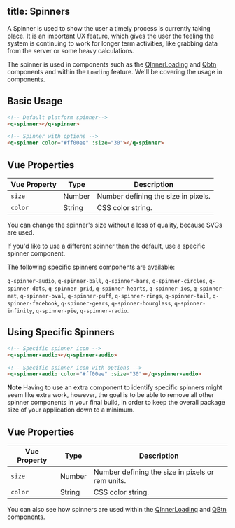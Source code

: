 title: Spinners
---
A Spinner is used to show the user a timely process is currently taking place. It is an important UX feature, which gives the user the feeling the system is continuing to work for longer term activities, like grabbing data from the server or some heavy calculations.   

The spinner is used in components such as the [QInnerLoading](inner-loading.html) and [Qbtn](buttons.html) components and within the `Loading` feature. We'll be covering the usage in components. 

<input type="hidden" data-fullpage-demo="web-components/spinner">

## Basic Usage
``` html
<!-- Default platform spinner-->
<q-spinner></q-spinner>

<!-- Spinner with options -->
<q-spinner color="#ff00ee" :size="30"></q-spinner>

```

## Vue Properties
| Vue Property | Type | Description |
| --- | --- | --- |
| `size` | Number | Number defining the size in pixels. |
| `color` | String | CSS color string. |

You can change the spinner's size without a loss of quality, because SVGs are used.

If you'd like to use a different spinner than the default, use a specific spinner component. 

The following specific spinners components are available:

 `q-spinner-audio`, `q-spinner-ball`, `q-spinner-bars`, `q-spinner-circles`, `q-spinner-dots`, `q-spinner-grid`, `q-spinner-hearts`, `q-spinner-ios`, `q-spinner-mat`, `q-spinner-oval`, `q-spinner-puff`, `q-spinner-rings`, `q-spinner-tail`, `q-spinner-facebook`, `q-spinner-gears`, `q-spinner-hourglass`, `q-spinner-infinity`, `q-spinner-pie`, `q-spinner-radio`.


## Using Specific Spinners

```html
<!-- Specific spinner icon -->
<q-spinner-audio></q-spinner-audio>

<!-- Specific spinner icon with options -->
<q-spinner-audio color="#ff00ee" :size="30"></q-spinner-audio>

```

**Note**
Having to use an extra component to identify specific spinners might seem like extra work, however, the goal is to be able to remove all other spinner components in your final build, in order to keep the overall package size of your application down to a minimum.  

## Vue Properties
| Vue Property | Type | Description |
| --- | --- | --- |
| `size` | Number | Number defining the size in pixels or rem units. |
| `color` | String | CSS color string. |

You can also see how spinners are used within the [QInnerLoading](/components/inner-loading.html) and [QBtn](/components/buttons.html) components.
